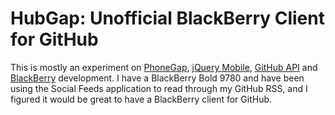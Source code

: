 # HubGap: Unofficial BlackBerry Client for GitHub

This is mostly an experiment on [PhoneGap](http://phonegap.com), [jQuery Mobile](http://jquerymobile.com), [GitHub API](http://developer.github.com) and [BlackBerry](http://blackberry.com) development.  I have a BlackBerry Bold 9780 and have been using the Social Feeds application to read through my GitHub RSS, and I figured it would be great to have a BlackBerry client for GitHub.
